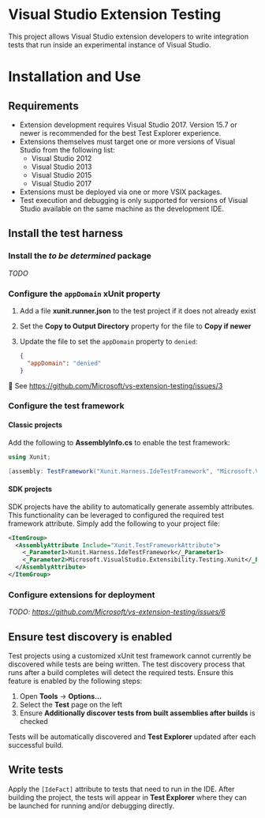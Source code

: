 # Visual Studio Extension Testing

This project allows Visual Studio extension developers to write integration tests that run inside an experimental
instance of Visual Studio.

# Installation and Use

## Requirements

* Extension development requires Visual Studio 2017. Version 15.7 or newer is recommended for the best Test Explorer
  experience.
* Extensions themselves must target one or more versions of Visual Studio from the following list:
    * Visual Studio 2012
    * Visual Studio 2013
    * Visual Studio 2015
    * Visual Studio 2017
* Extensions must be deployed via one or more VSIX packages.
* Test execution and debugging is only supported for versions of Visual Studio available on the same machine as the
  development IDE.

## Install the test harness

### Install the *to be determined* package

*TODO*

### Configure the `appDomain` xUnit property

1. Add a file **xunit.runner.json** to the test project if it does not already exist
2. Set the **Copy to Output Directory** property for the file to **Copy if newer**
3. Update the file to set the `appDomain` property to `denied`:

    ```json
    {
      "appDomain": "denied"
    }
    ```

:link: See https://github.com/Microsoft/vs-extension-testing/issues/3

### Configure the test framework

#### Classic projects

Add the following to **AssemblyInfo.cs** to enable the test framework:

```csharp
using Xunit;

[assembly: TestFramework("Xunit.Harness.IdeTestFramework", "Microsoft.VisualStudio.Extensibility.Testing.Xunit")]
```

#### SDK projects

SDK projects have the ability to automatically generate assembly attributes. This functionality can be leveraged to
configured the required test framework attribute. Simply add the following to your project file:

```xml
<ItemGroup>
  <AssemblyAttribute Include="Xunit.TestFrameworkAttribute">
    <_Parameter1>Xunit.Harness.IdeTestFramework</_Parameter1>
    <_Parameter2>Microsoft.VisualStudio.Extensibility.Testing.Xunit</_Parameter2>
  </AssemblyAttribute>
</ItemGroup>
```

### Configure extensions for deployment

*TODO: https://github.com/Microsoft/vs-extension-testing/issues/6*

## Ensure test discovery is enabled

Test projects using a customized xUnit test framework cannot currently be discovered while tests are being written. The
test discovery process that runs after a build completes will detect the required tests. Ensure this feature is enabled
by the following steps:

1. Open **Tools** &rarr; **Options...**
2. Select the **Test** page on the left
3. Ensure **Additionally discover tests from built assemblies after builds** is checked

Tests will be automatically discovered and **Test Explorer** updated after each successful build.

## Write tests

Apply the `[IdeFact]` attribute to tests that need to run in the IDE. After building the project, the tests will
appear in **Test Explorer** where they can be launched for running and/or debugging directly.
